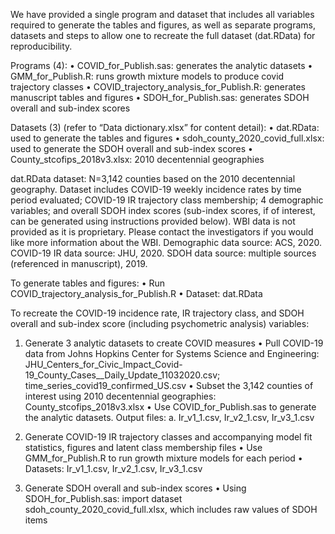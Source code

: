 We have provided a single program and dataset that includes all variables required to generate the tables and figures, as well as separate programs, datasets and steps to allow one to recreate the full dataset (dat.RData) for reproducibility.

Programs (4):
•	COVID_for_Publish.sas: generates the analytic datasets
•	GMM_for_Publish.R: runs growth mixture models to produce covid trajectory classes
•	COVID_trajectory_analysis_for_Publish.R: generates manuscript tables and figures 
•	SDOH_for_Publish.sas: generates SDOH overall and sub-index scores

Datasets (3) (refer to “Data dictionary.xlsx” for content detail): 
•	dat.RData: used to generate the tables and figures
•	sdoh_county_2020_covid_full.xlsx: used to generate the SDOH overall and sub-index scores
•	County_stcofips_2018v3.xlsx: 2010 decentennial geographies

dat.RData dataset: N=3,142 counties based on the 2010 decentennial geography. Dataset includes COVID-19 weekly incidence rates by time period evaluated; COVID-19 IR trajectory class membership; 4 demographic variables; and overall SDOH index scores (sub-index scores, if of interest, can be generated using instructions provided below). WBI data is not provided as it is proprietary. Please contact the investigators if you would like more information about the WBI. Demographic data source: ACS, 2020. COVID-19 IR data source: JHU, 2020. SDOH data source: multiple sources (referenced in manuscript), 2019.

To generate tables and figures:
•	Run COVID_trajectory_analysis_for_Publish.R
•	Dataset: dat.RData

To recreate the COVID-19 incidence rate, IR trajectory class, and SDOH overall and sub-index score  (including psychometric analysis) variables:

1.	Generate 3 analytic datasets to create COVID measures 
•	Pull COVID-19 data from Johns Hopkins Center for Systems Science and Engineering: JHU_Centers_for_Civic_Impact_Covid-19_County_Cases__Daily_Update_11032020.csv; time_series_covid19_confirmed_US.csv
•	Subset the 3,142 counties of interest using 2010 decentennial geographies: County_stcofips_2018v3.xlsx
•	Use COVID_for_Publish.sas to generate the analytic datasets. Output files:
a.	Ir_v1_1.csv, Ir_v2_1.csv, Ir_v3_1.csv 

2.	Generate COVID-19 IR trajectory classes and accompanying model fit statistics, figures and latent class membership files
•	Use GMM_for_Publish.R to run growth mixture models for each period
•	Datasets: Ir_v1_1.csv, Ir_v2_1.csv, Ir_v3_1.csv

3.	Generate SDOH overall and sub-index scores
•	Using SDOH_for_Publish.sas:  import dataset sdoh_county_2020_covid_full.xlsx, which includes raw values of SDOH items
